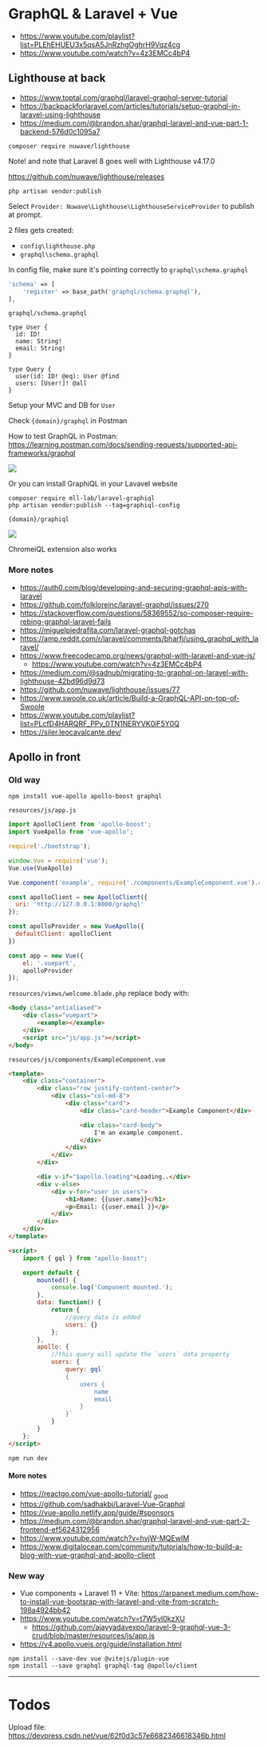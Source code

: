 # GraphQL & Laravel + Vue

- https://www.youtube.com/playlist?list=PLEhEHUEU3x5qsA5JnRzhgOghrH9Vqz4cg
- https://www.youtube.com/watch?v=4z3EMCc4bP4

## Lighthouse at back

- https://www.toptal.com/graphql/laravel-graphql-server-tutorial
- https://backpackforlaravel.com/articles/tutorials/setup-graphql-in-laravel-using-lighthouse
- https://medium.com/@brandon.shar/graphql-laravel-and-vue-part-1-backend-576d0c1095a7

```
composer require nuwave/lighthouse
```

Note! and note that Laravel 8 goes well with Lighthouse v4.17.0

https://github.com/nuwave/lighthouse/releases

```
php artisan vendor:publish
```

Select `Provider: Nuwave\Lighthouse\LighthouseServiceProvider` to publish at prompt.

2 files gets created:
- `config\lighthouse.php`
- `graphql\schema.graphql`

In config file, make sure it's pointing correctly to `graphql\schema.graphql`
```php
'schema' => [
    'register' => base_path('graphql/schema.graphql'),
],
```

`graphql/schema.graphql`
```
type User {
  id: ID!
  name: String!
  email: String!
}

type Query {
  user(id: ID! @eq): User @find
  users: [User!]! @all
}
```

Setup your MVC and DB for `User`

Check `{domain}/graphql` in Postman

How to test GraphQL in Postman: https://learning.postman.com/docs/sending-requests/supported-api-frameworks/graphql

![](/Illustrations/lighthouse-postman.png)

Or you can install GraphiQL in your Lavavel website

```
composer require mll-lab/laravel-graphiql
php artisan vendor:publish --tag=graphiql-config

{domain}/graphiql
```

![](/Illustrations/lighthouse-graphiql.png)

ChromeiQL extension also works

### More notes

- https://auth0.com/blog/developing-and-securing-graphql-apis-with-laravel
- https://github.com/folkloreinc/laravel-graphql/issues/270
- https://stackoverflow.com/questions/58369552/so-composer-require-rebing-graphql-laravel-fails
- https://miguelpiedrafita.com/laravel-graphql-gotchas
- https://amp.reddit.com/r/laravel/comments/bharfj/using_graphql_with_laravel/
- https://www.freecodecamp.org/news/graphql-with-laravel-and-vue-js/
  - https://www.youtube.com/watch?v=4z3EMCc4bP4
- https://medium.com/@sadnub/migrating-to-graphql-on-laravel-with-lighthouse-42bd96d9d73
- https://github.com/nuwave/lighthouse/issues/77
- https://www.swoole.co.uk/article/Build-a-GraphQL-API-on-top-of-Swoole
- https://www.youtube.com/playlist?list=PLcfD4HARQRF_PPy_0TN1NERYVK0iF5Y0Q
- https://siler.leocavalcante.dev/

## Apollo in front

### Old way

`npm install vue-apollo apollo-boost graphql`

`resources/js/app.js`
```js
import ApolloClient from 'apollo-boost';
import VueApollo from 'vue-apollo';

require('./bootstrap');

window.Vue = require('vue');
Vue.use(VueApollo)

Vue.component('example', require('./components/ExampleComponent.vue').default);

const apolloClient = new ApolloClient({
  uri: 'http://127.0.0.1:8000/graphql'
});

const apolloProvider = new VueApollo({
  defaultClient: apolloClient
})

const app = new Vue({
    el: '.vuepart',
    apolloProvider
});
```

`resources/views/welcome.blade.php` replace body with:
```html
<body class="antialiased">
    <div class="vuepart">
        <example></example>
    </div>
    <script src="js/app.js"></script>
</body>
```

`resources/js/components/ExampleComponent.vue`
```html
<template>
    <div class="container">
        <div class="row justify-content-center">
            <div class="col-md-8">
                <div class="card">
                    <div class="card-header">Example Component</div>

                    <div class="card-body">
                        I'm an example component.
                    </div>
                </div>
            </div>
        </div>

        <div v-if="$apollo.loading">Loading..</div>
        <div v-else>
            <div v-for="user in users">
                <h1>Name: {{user.name}}</h1>
                <p>Email: {{user.email }}</p>
            </div>
        </div>
    </div>
</template>

<script>
    import { gql } from "apollo-boost";

    export default {
        mounted() {
            console.log('Component mounted.');
        },
        data: function() {
            return {
                //query data is added
                users: {}
            };
        },
        apollo: {
            //this query will update the `users` data property
            users: {
                query: gql`
                {
                    users {
                        name
                        email
                    }
                }`
            }
        }
    };
</script>
```

`npm run dev`

#### More notes

- https://reactgo.com/vue-apollo-tutorial/ <sub>good</sub>
- https://github.com/sadhakbj/Laravel-Vue-Graphql
- https://vue-apollo.netlify.app/guide/#sponsors
- https://medium.com/@brandon.shar/graphql-laravel-and-vue-part-2-frontend-ef5624312956
- https://www.youtube.com/watch?v=hvjW-MQEwIM
- https://www.digitalocean.com/community/tutorials/how-to-build-a-blog-with-vue-graphql-and-apollo-client

### New way

- Vue components + Laravel 11 + Vite: https://arpanext.medium.com/how-to-install-vue-bootsrap-with-laravel-and-vite-from-scratch-198a4924bb42
- https://www.youtube.com/watch?v=t7W5vl0kzXU
  - https://github.com/ajayyadavexpo/laravel-9-graphql-vue-3-crud/blob/master/resources/js/app.js
- https://v4.apollo.vuejs.org/guide/installation.html

```
npm install --save-dev vue @vitejs/plugin-vue
npm install --save graphql graphql-tag @apollo/client
```

---

# Todos

Upload file: https://devpress.csdn.net/vue/62f0d3c57e6682346618346b.html
